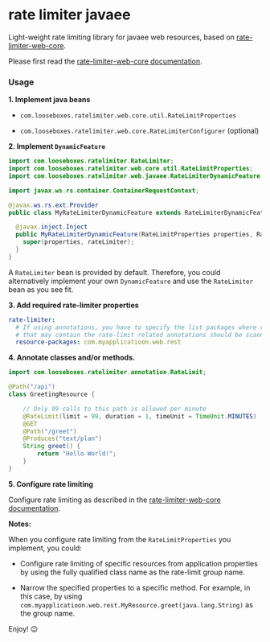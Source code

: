 # rate limiter javaee

Light-weight rate limiting library for javaee web resources, based on
[rate-limiter-web-core](https://github.com/poshjosh/rate-limiter-web-core).

Please first read the [rate-limiter-web-core documentation](https://github.com/poshjosh/rate-limiter-web-core).

### Usage

__1. Implement java beans__

- `com.looseboxes.ratelimiter.web.core.util.RateLimitProperties`

- `com.looseboxes.ratelimiter.web.core.RateLimiterConfigurer` (optional)

__2. Implement `DynamicFeature`__

```java
import com.looseboxes.ratelimiter.RateLimiter;
import com.looseboxes.ratelimiter.web.core.util.RateLimitProperties;
import com.looseboxes.ratelimiter.web.javaee.RateLimiterDynamicFeature;

import javax.ws.rs.container.ContainerRequestContext;

@javax.ws.rs.ext.Provider
public class MyRateLimiterDynamicFeature extends RateLimiterDynamicFeature {

  @javax.inject.Inject
  public MyRateLimiterDynamicFeature(RateLimitProperties properties, RateLimiter<ContainerRequestContext> rateLimiter) {
    super(properties, rateLimiter);
  }
}
```

A `RateLimiter` bean is provided by default. Therefore, you could alternatively
implement your own `DynamicFeature` and use the `RateLimiter` bean as you see fit.

__3. Add required rate-limiter properties__

```yaml
rate-limiter:
  # If using annotations, you have to specify the list packages where resources 
  # that may contain the rate-limit related annotations should be scanned for.
  resource-packages: com.myapplicatioon.web.rest
```

__4. Annotate classes and/or methods.__

```java
import com.looseboxes.ratelimiter.annotation.RateLimit;

@Path("/api")
class GreetingResource {

    // Only 99 calls to this path is allowed per minute
    @RateLimit(limit = 99, duration = 1, timeUnit = TimeUnit.MINUTES)
    @GET
    @Path("/greet")
    @Produces("text/plan")
    String greet() {
        return "Hello World!";
    }
}
```

__5. Configure rate limiting__

Configure rate limiting as described in the [rate-limiter-web-core documentation](https://github.com/poshjosh/rate-limiter-web-core).

__Notes:__

When you configure rate limiting from the `RateLimitProperties` you implement, you could:

- Configure rate limiting of specific resources from application properties by using the 
  fully qualified class name as the rate-limit group name.

- Narrow the specified properties to a specific method. For example, in this case, by using
  `com.myapplicatioon.web.rest.MyResource.greet(java.lang.String)` as the group name.

Enjoy! :wink:

